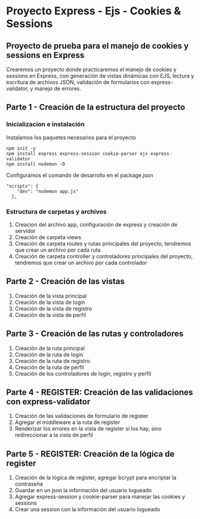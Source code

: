 # Proyecto Express - Ejs - Cookies & Sessions

## Proyecto de prueba para el manejo de cookies y sessions en Express

Crearemos un proyecto donde practicaremos el manejo de cookies y sessions en Express, con generación de vistas dinámicas con EJS, lectura y escritura de archivos JSON, validación de formularios con express-validator, y manejo de errores.

## Parte 1 - Creación de la estructura del proyecto

### Inicializacion e instalación

Instalamos los paquetes necesarios para el proyecto

```
npm init -y
npm install express express-session cookie-parser ejs express-validator
npm install nodemon -D
```

Configuramos el comando de desarrollo en el package.json

```
"scripts": {
    "dev": "nodemon app.js"
  },
```

### Estructura de carpetas y archivos

1. Creacion del archivo app, configuración de express y creación de servidor
2. Creación de carpeta views
3. Creación de carpeta routes y rutas principales del proyecto, tendremos que crear un archivo por cada ruta
4. Creación de carpeta controller y controladores principales del proyecto, tendremos que crear un archivo por cada controlador

## Parte 2 - Creación de las vistas

1. Creación de la vista principal
2. Creación de la vista de login
3. Creación de la vista de registro
4. Creación de la vista de perfil

## Parte 3 - Creación de las rutas y controladores

1. Creación de la ruta principal
2. Creación de la ruta de login
3. Creación de la ruta de registro
4. Creación de la ruta de perfil
5. Creación de los controladores de login, registro y perfil

## Parte 4 - REGISTER: Creación de las validaciones con express-validator

1. Creación de las validaciones de formulario de register
2. Agregar el middleware a la ruta de register
3. Renderizar los errores en la vista de register si los hay, sino redireccionar a la vista de perfil

## Parte 5 - REGISTER: Creación de la lógica de register

1. Creación de la lógica de register, agregar bcrypt para encriptar la contraseña
2. Guardar en un json la información del usuario logueado
3. Agregar express-session y cookie-parser para manejar las cookies y sessions
4. Crear una session con la información del usuario logueado
